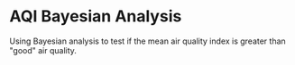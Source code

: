 # AQI Bayesian Analysis
 Using Bayesian analysis to test if the mean air quality index is greater than "good" air quality.
